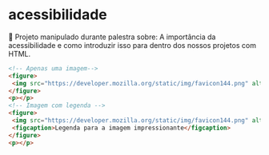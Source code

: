# acessibilidade

💫 Projeto manipulado durante palestra sobre: A importância da acessibilidade e como introduzir isso para dentro dos nossos projetos com HTML.

```html
<!-- Apenas uma imagem-->
<figure>
 <img src="https://developer.mozilla.org/static/img/favicon144.png" alt="Uma imagem impressionante">
</figure>
<p></p>
<!-- Imagem com legenda -->
<figure>
 <img src="https://developer.mozilla.org/static/img/favicon144.png" alt="Uma imagem impressionante">
 <figcaption>Legenda para a imagem impressionante</figcaption>
</figure>
<p></p>
```
